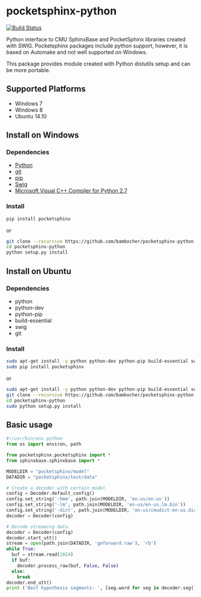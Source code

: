pocketsphinx-python
===================

[![Build Status](https://travis-ci.org/bambocher/pocketsphinx-python.svg?branch=master)](https://travis-ci.org/bambocher/pocketsphinx-python)

Python interface to CMU SphinxBase and PocketSphinx libraries created with SWIG.
Pocketsphinx packages include python support, however, it is based on Automake and
not well supported on Windows.

This package provides module created with Python distutils setup and can be more
portable.

Supported Platforms
-------------------

- Windows 7
- Windows 8
- Ubuntu 14.10

Install on Windows
------------------

### Dependencies

- [Python](https://www.python.org/downloads/)
- [git](http://git-scm.com/downloads)
- [pip](https://pypi.python.org/pypi/pip/)
- [Swig](http://www.swig.org/download.html)
- [Microsoft Visual C++ Compiler for Python 2.7](http://aka.ms/vcpython27)

### Install

```bash
pip install pocketsphinx
```

or

```bash
git clone --recursive https://github.com/bambocher/pocketsphinx-python
cd pocketsphinx-python
python setup.py install
```

Install on Ubuntu
-----------------

### Dependencies

- python
- python-dev
- python-pip
- build-essential
- swig
- git

### Install

```bash
sudo apt-get install -y python python-dev python-pip build-essential swig git
sudo pip install pocketsphinx
```

or

```bash
sudo apt-get install -y python python-dev python-pip build-essential swig git
git clone --recursive https://github.com/bambocher/pocketsphinx-python
cd pocketsphinx-python
sudo python setup.py install
```

Basic usage
-----------

```python
#!/usr/bin/env python
from os import environ, path

from pocketsphinx.pocketsphinx import *
from sphinxbase.sphinxbase import *

MODELDIR = "pocketsphinx/model"
DATADIR = "pocketsphinx/test/data"

# Create a decoder with certain model
config = Decoder.default_config()
config.set_string('-hmm', path.join(MODELDIR, 'en-us/en-us'))
config.set_string('-lm', path.join(MODELDIR, 'en-us/en-us.lm.bin'))
config.set_string('-dict', path.join(MODELDIR, 'en-us/cmudict-en-us.dict'))
decoder = Decoder(config)

# Decode streaming data.
decoder = Decoder(config)
decoder.start_utt()
stream = open(path.join(DATADIR, 'goforward.raw'), 'rb')
while True:
  buf = stream.read(1024)
  if buf:
    decoder.process_raw(buf, False, False)
  else:
    break
decoder.end_utt()
print ('Best hypothesis segments: ', [seg.word for seg in decoder.seg()])
```
